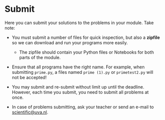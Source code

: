 # Submit

Here you can submit your solutions to the problems in your module. Take note:

- You must submit a number of files for quick inspection, but also a **zipfile** so we can download and run your programs more easily.

    - The zipfile should contain your Python files or Notebooks for both parts of the module.

- Ensure that all programs have the right name. For example, when submitting `prime.py`, a files named `prime (1).py` or `primetest2.py` will not be accepted!

- You may submit and re-submit without limit up until the deadline. However, each time you submit, you need to submit all problems at once.

- In case of problems submitting, ask your teacher or send an e-mail to <scientific@uva.nl>.
